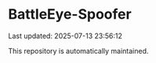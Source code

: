 # BattleEye-Spoofer

Last updated: 2025-07-13 23:56:12

This repository is automatically maintained.

